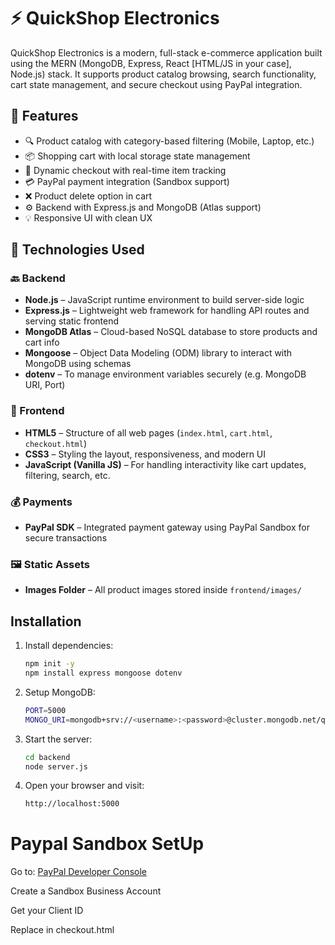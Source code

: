 # ⚡ QuickShop Electronics 

QuickShop Electronics is a modern, full-stack e-commerce application built using the MERN (MongoDB, Express, React [HTML/JS in your case], Node.js) stack. It supports product catalog browsing, search functionality, cart state management, and secure checkout using PayPal integration.

## 📌 Features

- 🔍 Product catalog with category-based filtering (Mobile, Laptop, etc.)
- 📦 Shopping cart with local storage state management
- 🧾 Dynamic checkout with real-time item tracking
- 💳 PayPal payment integration (Sandbox support)
- ❌ Product delete option in cart
- ⚙️ Backend with Express.js and MongoDB (Atlas support)
- 💡 Responsive UI with clean UX

## 🧰 Technologies Used

### 🔙 Backend
- **Node.js** – JavaScript runtime environment to build server-side logic
- **Express.js** – Lightweight web framework for handling API routes and serving static frontend
- **MongoDB Atlas** – Cloud-based NoSQL database to store products and cart info
- **Mongoose** – Object Data Modeling (ODM) library to interact with MongoDB using schemas
- **dotenv** – To manage environment variables securely (e.g. MongoDB URI, Port)

### 🎨 Frontend
- **HTML5** – Structure of all web pages (`index.html`, `cart.html`, `checkout.html`)
- **CSS3** – Styling the layout, responsiveness, and modern UI
- **JavaScript (Vanilla JS)** – For handling interactivity like cart updates, filtering, search, etc.

### 💰 Payments
- **PayPal SDK** – Integrated payment gateway using PayPal Sandbox for secure transactions

### 🖼️ Static Assets
- **Images Folder** – All product images stored inside `frontend/images/`

## Installation

1. Install dependencies:

   ```bash
   npm init -y
   npm install express mongoose dotenv

2. Setup MongoDB:

   ```bash
   PORT=5000
   MONGO_URI=mongodb+srv://<username>:<password>@cluster.mongodb.net/quickshop

3. Start the server:
   
   ```bash
   cd backend
   node server.js

4. Open your browser and visit:
   
   ```bash
   http://localhost:5000

# Paypal Sandbox SetUp

Go to: [PayPal Developer Console](https://developer.paypal.com/home/)

Create a Sandbox Business Account

Get your Client ID

Replace in checkout.html







